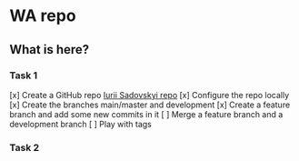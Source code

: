 # WA repo

## What is here?

### Task 1
[x] Create a GitHub repo  [Iurii Sadovskyi repo](https://github.com/sigella/WA)
[x] Configure the repo locally
[x] Create the branches main/master and development
[x] Create a feature branch and add some new commits in it 
[ ] Merge a feature branch and a development branch
[ ] Play with tags 

### Task 2
